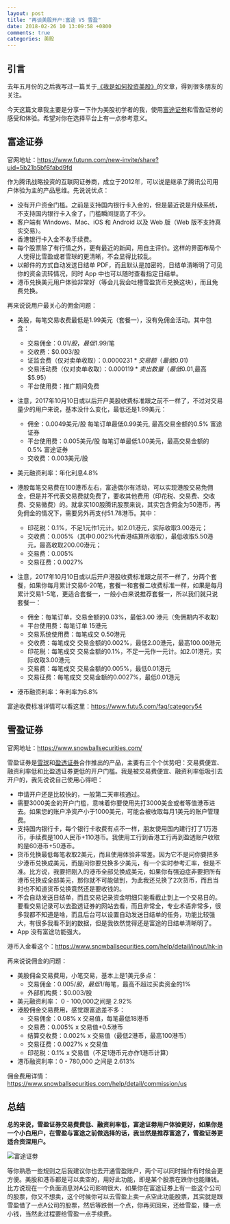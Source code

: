 ```yaml
---
layout: post
title: "再谈美股开户:富途 VS 雪盈"
date: 2018-02-26 10 13:09:58 +0800
comments: true
categories: 美股
---
```


## 引言

去年五月份的之后我写过一篇关于[《我是如何投资美股》](http://blog.forecho.com/how-do-I-invest-in-American-stocks.html)的文章，得到很多朋友的关注。

今天这篇文章我主要是分享一下作为美股初学者的我，使用[富途证劵](https://www.futunn.com/new-invite/share?uid=5b21b5bf6fabd9fd)和雪盈证劵的感受和体验。希望对你在选择平台上有一点参考意义。

## 富途证券

官网地址：https://www.futunn.com/new-invite/share?uid=5b21b5bf6fabd9fd

<!--more-->

作为腾讯战略投资的互联网证券商，成立于2012年，可以说是继承了腾讯公司用户体验为主的产品思维。先说说优点：

- 没有开户资金门槛。之前是支持国内银行卡入金的，但是最近说是升级系统，不支持国内银行卡入金了，门槛瞬间提高了不少。
- 客户端有 Windows、Mac、iOS 和 Android 以及 Web 版（Web 版不支持真实交易）。
- 香港银行卡入金不收手续费。
- 每个股票除了有行情之外，更有最近的新闻，用自主评价。这样的界面布局个人觉得比雪盈或者雪球的更清晰，不会显得比较乱。
- 以邮件的方式自动发送日结单 PDF，而且默认是加密的，日结单清晰明了可见你的资金流转情况，同时 App 中也可以随时查看指定日结单。
- 港币兑换美元用户体验非常好（等会儿我会吐槽雪盈货币兑换这块），而且免费兑换。

再来说说用户最关心的佣金问题：

- 美股，每笔交易收费最低是1.99美元（套餐一），没有免佣金活动。其中包含：
    - 交易佣金：$0.01/股，最低$1.99/笔
    - 交收费：$0.003/股
    - 证监会费（仅对卖单收取）：$0.0000231*交易额（最低$0.01)
    - 交易活动费（仅对卖单收取）：$0.000119*卖出数量（最低$0.01,最高$5.95）
    - 平台使用费：推广期间免费
- 注意，2017年10月10日或以后开户美股收费标准跟之前不一样了，不过对交易量少的用户来说，基本没什么变化，最低还是1.99美元：
    - 佣金：0.0049美元/股 每笔订单最低0.99美元, 最高交易金额的0.5%	富途证券
    - 平台使用费：0.005美元/股 每笔订单最低1.00美元，最高交易金额的0.5%	富途证券
    - 交收费：0.003美元/股
- 美元融资利率：年化利息4.8%

- 港股每笔交易费在100港币左右，富途偶尔有活动，可以实现港股交易免佣金，但是并不代表交易费就免费了，要收其他费用（印花税、交易费、交收费、交易徽费）的。就拿买100股腾讯股票来说，其实包含佣金为50港币，再免佣金的情况下，需要另外再支付51.78港币。其中：
    - 印花税：0.1%，不足1元作1元计。如2.01港元，实际收取3.00港元；
    - 交收费：0.005%（其中0.002%代香港结算所收取），最低收取5.50港元，最高收取200.00港元；
    - 交易费：0.005%
    - 交易征费：0.0027%
- 注意，2017年10月10日或以后开户港股收费标准跟之前不一样了，分两个套餐，如果你每月累计交易6-20笔，套餐一和套餐二收费标准一样，如果是每月累计交易1-5笔，更适合套餐一，一般小白来说推荐套餐一，所以我们就只说套餐一：
    - 佣金：每笔订单，交易金额的0.03%，最低3.00 港元（免佣期内不收取）
    - 平台使用费：每笔订单 15港元
    - 交易系统使用费：每笔成交 0.50港元
    - 交收费：每笔成交 交易金额的0.002%，最低2.00港元，最高100.00港元
    - 印花税：每笔成交 交易金额的0.1%，不足一元作一元计。如2.01港元，实际收取3.00港元
    - 交易费：每笔成交 交易金额的0.005%，最低0.01港元
    - 交易征费：每笔成交 交易金额的0.0027%，最低0.01港元
- 港币融资利率：年利率为6.8%


富途收费标准详情可以看这里：<https://www.futu5.com/faq/category54>


## 雪盈证券

官网地址：https://www.snowballsecurities.com/

雪盈证券是[雪球](https://xueqiu.com/)和[盈透证券](https://www.interactivebrokers.com/cn/home.php)合作推出的产品，主要有三个个优势吧：交易费便宜、融资利率低和比盈透证券更低的开户门槛。我是被交易费便宜、融资利率低吸引去开户的，我先说说自己使用心得吧：

- 申请开户还是比较快的，一般第二天审核通过。
- 需要3000美金的开户门槛，意味着你要使用先打3000美金或者等值港币进去。如果您的账户净资产小于1000美元，可能会被收取每月1美元的账户管理费。
- 支持国内银行卡，每个银行卡收费有点不一样，朋友使用国内建行打了1万港币，手续费是100人民币+110港币。我使用工行到香港工行再到盈透账户收取的是60港币+50港币。
- 货币兑换最低每笔收取2美元，而且使用体验非常差。因为它不是问你要把多少港币兑换成美元，而是问你要兑换多少美元，有一个实时参考汇率，但是不准。比方说，我要把刚入的港币全部兑换成美元，如果你有强迫症非要把所有港币兑换成全部美元，那你就不可能做到，为此我还兑换了2次货币，而且当时也不知道货币兑换竟然还是要收钱的。
- 不会自动发送日结单，而且交易记录资金明细只能看截止到上一个交易日的。要看交易记录可以去盈透证券的网站去看，而且非常全，专业术语非常多，很多我都不知道是啥，而且后台可以设置自动发送日结单的任务，功能比较强大，有很多我看不到的数据，但是我依然觉得还是富途的日结单清晰明了。
- App 没有富途功能强大。

港币入金看这个：<https://www.snowballsecurities.com/help/detail/inout/hk-in>

再来说说佣金的问题：
- 美股佣金交易费用，小笔交易，基本上是1美元多点：
    - 交易佣金：$0.005/股，最低$1/每笔，最高不超过买卖资金的1%
    - 外部机构费：$0.003/股
- 美元融资利率： 0 - 100,000之间是 2.92%
- 港股佣金交易费用，感觉跟富途差不多：
    - 交易佣金：0.08% x 交易值，每笔最低18港币
    - 交易费：0.005% x 交易值+0.5港币
    - 结算交收费：0.002% x 交易值（最低2港币，最高100港币）
    - 交易征费：0.0027% x 交易值
    - 印花税：0.1% x 交易值（不足1港币元亦作1港币计算）
- 港币融资利率：0 - 780,000 之间是 2.613%

佣金费用详情：<https://www.snowballsecurities.com/help/detail/commission/us>

## 总结

**总的来说，雪盈证券交易费费低、融资利率低，富途证劵用户体验更好，如果你是一个小白用户，在雪盈与富途之前做选择的话，我当然是推荐富途了，雪盈证券更适合资深用户。**

![富途证劵](http://i.imgur.com/GztZYsUl.png)

等你熟悉一些规则之后我建议你也去开通雪盈账户，两个可以同时操作有时候会更方便。美股和港币都是可以卖空的，用好此功能，即是某个股票在跌你也能赚钱。比方说现在一个负面消息对A公司影响很大，如果你在富途证券上有一些这个公司的股票，你又不想卖，这个时候你可以去雪盈上卖一点空此功能股票，其实就是跟雪盈借了一点A公司的股票，然后等跌倒一个点，你再买回来，还给雪盈，赚一点小钱，当然此过程要给雪盈一点手续费。